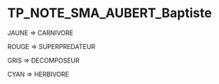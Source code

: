 # TP_NOTE_SMA_AUBERT_Baptiste
JAUNE => CARNIVORE

ROUGE => SUPERPREDATEUR

GRIS => DECOMPOSEUR

CYAN => HERBIVORE
